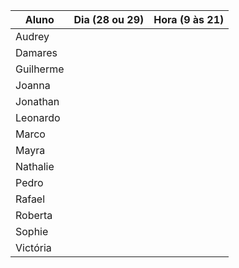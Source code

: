 | Aluno     | Dia (28 ou 29) | Hora (9 às 21) |
| --------- | -------------- | -------------- |
| Audrey    |                |                |
| Damares   |                |                |
| Guilherme |                |                |
| Joanna    |                |                |
| Jonathan  |                |                |
| Leonardo  |                |                |
| Marco     |                |                |
| Mayra     |                |                |
| Nathalie  |                |                |
| Pedro     |                |                |
| Rafael    |                |                |
| Roberta   |                |                |
| Sophie    |                |                |
| Victória  |                |                |
